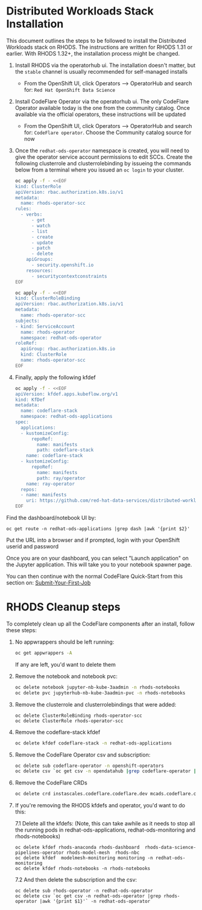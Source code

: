 # Distributed Workloads Stack Installation

This document outlines the steps to be followed to install the Distributed Workloads stack on RHODS. The instructions are written for RHODS 1.31 or earlier. With RHODS 1.32+, the installation process might be changed.

1. Install RHODS via the operatorhub ui. The installation doesn't matter, but the `stable` channel is usually recommended for self-managed installs
   - From the OpenShift UI, click Operators --> OperatorHub and search for: `Red Hat OpenShift Data Science`

2. Install CodeFlare Operator via the operatorhub ui. The only CodeFlare Operator available today is the one from the community catalog. Once available via the official operators, these instructions will be updated
   - From the OpenShift UI, click Operators --> OperatorHub and search for: `CodeFlare operator`.  Choose the Community catalog source for now
3. Once the `redhat-ods-operator` namespace is created, you will need to give the operator service account permissions to edit SCCs. Create the following clusterrole and clusterrolebinding by issueing the commands below from a terminal where you issued an `oc login` to your cluster.


   ```bash
   oc apply -f - <<EOF
   kind: ClusterRole
   apiVersion: rbac.authorization.k8s.io/v1
   metadata:
     name: rhods-operator-scc
   rules:
     - verbs:
         - get
         - watch
         - list
         - create
         - update
         - patch
         - delete
       apiGroups:
         - security.openshift.io
       resources:
         - securitycontextconstraints
   EOF
   ```

   ```bash
   oc apply -f - <<EOF
   kind: ClusterRoleBinding
   apiVersion: rbac.authorization.k8s.io/v1
   metadata:
     name: rhods-operator-scc
   subjects:
   - kind: ServiceAccount
     name: rhods-operator
     namespace: redhat-ods-operator
   roleRef:
     apiGroup: rbac.authorization.k8s.io
     kind: ClusterRole
     name: rhods-operator-scc
   EOF
   ```

4. Finally, apply the following kfdef

   ```bash
   oc apply -f - <<EOF
   apiVersion: kfdef.apps.kubeflow.org/v1
   kind: KfDef
   metadata:
     name: codeflare-stack
     namespace: redhat-ods-applications
   spec:
     applications:
     - kustomizeConfig:
         repoRef:
           name: manifests
           path: codeflare-stack
       name: codeflare-stack
     - kustomizeConfig:
         repoRef:
           name: manifests
           path: ray/operator
       name: ray-operator
     repos:
     - name: manifests
       uri: https://github.com/red-hat-data-services/distributed-workloads/tarball/main
   EOF
   ```
  Find the dashboard/notebook UI by:
  ```
  oc get route -n redhat-ods-applications |grep dash |awk '{print $2}'
  ```
   Put the URL into a browser and if prompted, login with your OpenShift userid and password

  Once you are on your dashboard, you can select "Launch application" on the Jupyter application. This will take you to your notebook spawner page. 

  You can then continue with the normal CodeFlare Quick-Start from this section on: [Submit-Your-First-Job](https://github.com/opendatahub-io/distributed-workloads/blob/main/Quick-Start.md#submit-your-first-job)

# RHODS Cleanup steps

To completely clean up all the CodeFlare components after an install, follow these steps:

1.  No appwrappers should be left running:
    ```bash
    oc get appwrappers -A
    ```
     If any are left, you'd want to delete them
    
2. Remove the notebook and notebook pvc:
   ```bash
   oc delete notebook jupyter-nb-kube-3aadmin -n rhods-notebooks
   oc delete pvc jupyterhub-nb-kube-3aadmin-pvc -n rhods-notebooks
   ```

3. Remove the clusterrole and clusterrolebindings that were added:
   ```
   oc delete ClusterRoleBinding rhods-operator-scc
   oc delete ClusterRole rhods-operator-scc
   ```

4. Remove the codeflare-stack kfdef
    ``` bash
    oc delete kfdef codeflare-stack -n redhat-ods-applications
    ```

5. Remove the CodeFlare Operator csv and subscription:
   ```bash
   oc delete sub codeflare-operator -n openshift-operators
   oc delete csv `oc get csv -n opendatahub |grep codeflare-operator |awk '{print $1}'` -n openshift-operators
   ```

6. Remove the CodeFlare CRDs
   ```bash
   oc delete crd instascales.codeflare.codeflare.dev mcads.codeflare.codeflare.dev schedulingspecs.mcad.ibm.com queuejobs.mcad.ibm.com
   ```
7. If you're removing the RHODS kfdefs and operator, you'd want to do this:

   7.1 Delete all the kfdefs:  (Note, this can take awhile as it needs to stop all the running pods in redhat-ods-applications, redhat-ods-monitoring and rhods-notebooks)
   ```
   oc delete kfdef rhods-anaconda rhods-dashboard  rhods-data-science-pipelines-operator rhods-model-mesh  rhods-nbc
   oc delete kfdef  modelmesh-monitoring monitoring -n redhat-ods-monitoring
   oc delete kfdef rhods-notebooks -n rhods-notebooks
   ```

   7.2 And then delete the subscription and the csv:
   ```
   oc delete sub rhods-operator -n redhat-ods-operator
   oc delete csv `oc get csv -n redhat-ods-operator |grep rhods-operator |awk '{print $1}'` -n redhat-ods-operator
   ```
